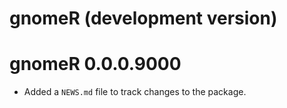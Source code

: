 # gnomeR (development version)

# gnomeR 0.0.0.9000

* Added a `NEWS.md` file to track changes to the package.
